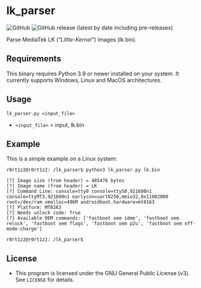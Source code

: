 # lk_parser
![GitHub](https://img.shields.io/github/license/R0rt1z2/lk_parser)
![GitHub release (latest by date including pre-releases)](https://img.shields.io/github/v/release/R0rt1z2/lk_parser?include_prereleases)

Parse MediaTek LK (_"Little-Kernel"_) Images (lk.bin).

## Requirements
This binary requires Python 3.9 or newer installed on your system. 
It currently supports Windows, Linux and MacOS architectures.

## Usage
```
lk_parser.py <input_file>
```
- `<input_file>` = input, lk.bin

## Example
This is a simple example on a Linux system: 
```
r0rt1z2@r0rt1z2: /lk_parser$ python3 lk_parser.py lk.bin

[?] Image size (from header) = 485476 bytes
[?] Image name (from header) = LK
[?] Command Line: console=tty0 console=ttyS0,921600n1 console=ttyMT3,921600n1 earlycon=uart8250,mmio32,0x11002000 root=/dev/ram vmalloc=496M androidboot.hardware=mt8163
[?] Platform: MT8163
[?] Needs unlock code: True
[?] Available OEM commands: ['fastboot oem idme', 'fastboot oem relock', 'fastboot oem flags', 'fastboot oem p2u', 'fastboot oem off-mode-charge']

r0rt1z2@r0rt1z2: /lk_parser$
```

## License
* This program is licensed under the GNU General Public License (v3). See `LICENSE` for details.
